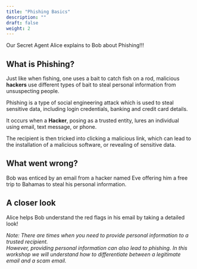 ```yaml
---
title: "Phishing Basics"
description: ""
draft: false
weight: 2
---
```


Our Secret Agent Alice explains to Bob about Phishing!!!

## What is Phishing?

Just like when fishing, one uses a bait to catch fish on a rod, malicious **hackers**
use different types of bait to steal personal information from unsuspecting people.

Phishing is a type of social engineering attack which is used to steal sensitive data, including login credentials, banking and credit card details.

It occurs when a **Hacker**, posing as a trusted entity, lures an individual using email, text message, or phone.

The recipient is then tricked into clicking a malicious link, which can lead to the installation of a malicious software, or revealing of sensitive data.

## What went wrong?

Bob was enticed by an email from a hacker named Eve offering him a free trip to Bahamas to steal his personal
information.

<!--
#### Different types of phishing

1. Email Phishing scams
2. Website Phishing scams
3. Text Phishing scams

--->
## A closer look

Alice helps Bob understand the red flags in his email by taking a detailed look!

_Note: There are times when you need to provide personal information to a trusted recipient.</br>
However, providing personal information can also lead to phishing. In this workshop we will understand how to differentiate between a legitimate email and a scam email._
